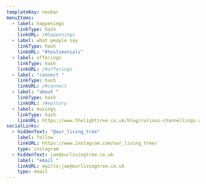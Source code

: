 ```yaml
---
templateKey: navbar
menuItems:
  - label: happenings
    linkType: hash
    linkURL: /#happenings
  - label: what people say
    linkType: hash
    linkURL: "#testimonials"
  - label: offerings
    linkType: hash
    linkURL: /#offerings
  - label: "connect "
    linkType: hash
    linkURL: /#connect
  - label: "about "
    linkType: hash
    linkURL: /#mystory
  - label: musings
    linkType: hash
    linkURL: https://www.thelighttree.co.uk/blog/curious-channellings-and-random-ramblings
socialLinks:
  - hiddenText: "@our_living_tree"
    label: follow
    linkURL: https://www.instagram.com/our_living_tree/
    type: instagram
  - hiddenText: jae@ourlivingtree.co.uk
    label: "email "
    linkURL: mailto:jae@ourlivingtree.co.uk
    type: email
---
```

